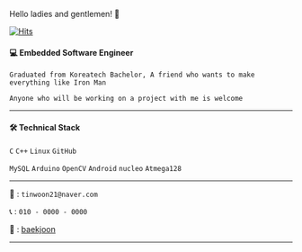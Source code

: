
Hello ladies and gentlemen! 👋


[![Hits](https://hits.seeyoufarm.com/api/count/incr/badge.svg?url=https%3A%2F%2Fgithub.com%2Ftinwoon&count_bg=%2379C83D&title_bg=%23555555&icon=&icon_color=%23E7E7E7&title=hits&edge_flat=false)](https://hits.seeyoufarm.com)

#### 💻 Embedded Software Engineer

```Graduated from Koreatech Bachelor, A friend who wants to make everything like Iron Man```

```Anyone who will be working on a project with me is welcome```
 

---

#### 🛠 Technical Stack

`C` `C++` `Linux` `GitHub` 


`MySQL` `Arduino` `OpenCV` `Android` `nucleo` `Atmega128` 

---
💬 : `tinwoon21@naver.com`

📞 : `010 - 0000 - 0000`

:bookmark_tabs:  : [baekjoon](https://www.acmicpc.net/user/2015136077)

---

<!--
**tinwoon/tinwoon** is a ✨ _special_ ✨ repository because its `README.md` (this file) appears on your GitHub profile.


Here are some ideas to get you started:



- 🔭 I’m currently working on ...
- 🌱 I’m currently learning ...
- 👯 I’m looking to collaborate on ...
- 🤔 I’m looking for help with ...
- 💬 Ask me about ...
- 📫 How to reach me: ...
- 😄 Pronouns: ...
- ⚡ Fun fact: ...
-->
